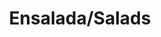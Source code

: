 ---
image: /images/ensalada.jpg
title: Ensalada/Salads
description: |-
    A salad is a dish consisting of a mixture of small pieces of food, usually vegetables.
order: 3
---